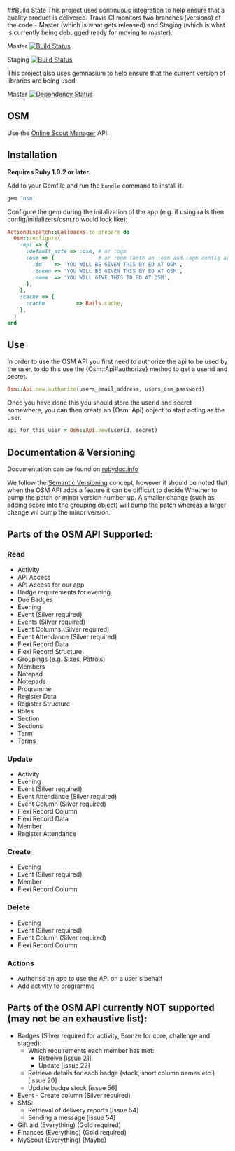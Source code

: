 ##Build State
This project uses continuous integration to help ensure that a quality product is delivered.
Travis CI monitors two branches (versions) of the code - Master (which is what gets released)
and Staging (which is what is currently being debugged ready for moving to master).

Master [![Build Status](https://secure.travis-ci.org/robertgauld/osm.png?branch=master)](http://travis-ci.org/robertgauld/osm)

Staging [![Build Status](https://secure.travis-ci.org/robertgauld/osm.png?branch=staging)](http://travis-ci.org/robertgauld/osm)

This project also uses gemnasium to help ensure that the current version of libraries are being used.

Master [![Dependency Status](https://gemnasium.com/robertgauld/osm.png)](https://gemnasium.com/robertgauld/osm)


## OSM

Use the [Online Scout Manager](https://www.onlinescoutmanager.co.uk) API.


## Installation

**Requires Ruby 1.9.2 or later.**

Add to your Gemfile and run the `bundle` command to install it.

```ruby
gem 'osm'
```

Configure the gem during the initalization of the app (e.g. if using rails then config/initializers/osm.rb would look like):

```ruby
ActionDispatch::Callbacks.to_prepare do
  Osm::configure(
    :api => {
      :default_site => :osm, # or :ogm
      :osm => {              # or :ogm (both an :osm and :ogm config are allowed
        :id    => 'YOU WILL BE GIVEN THIS BY ED AT OSM',
        :token => 'YOU WILL BE GIVEN THIS BY ED AT OSM',
        :name  => 'YOU WILL GIVE THIS TO ED AT OSM',
      },
    },
    :cache => {
      :cache          => Rails.cache,
    },
  )
end
```


## Use

In order to use the OSM API you first need to authorize the api to be used by the user, to do this use the {Osm::Api#authorize} method to get a userid and secret.

```ruby
Osm::Api.new.authorize(users_email_address, users_osm_password)
```

Once you have done this you should store the userid and secret somewhere, you can then create an {Osm::Api} object to start acting as the user.

```ruby
api_for_this_user = Osm::Api.new(userid, secret)
```


## Documentation & Versioning

Documentation can be found on [rubydoc.info](http://rubydoc.info/github/robertgauld/osm/master/frames)

We follow the [Semantic Versioning](http://semver.org/) concept,
however it should be noted that when the OSM API adds a feature it can be difficult to decide Whether to bump the patch or minor version number up. A smaller change (such as adding score into the grouping object) will bump the patch whereas a larger change wil bump the minor version.


## Parts of the OSM API Supported:

### Read
  * Activity
  * API Access
  * API Access for our app
  * Badge requirements for evening
  * Due Badges
  * Evening
  * Event (Silver required)
  * Events (Silver required)
  * Event Columns (Silver required)
  * Event Attendance (Silver required)
  * Flexi Record Data
  * Flexi Record Structure
  * Groupings (e.g. Sixes, Patrols)
  * Members
  * Notepad
  * Notepads
  * Programme
  * Register Data
  * Register Structure
  * Roles
  * Section
  * Sections
  * Term
  * Terms

### Update
  * Activity
  * Evening
  * Event (Silver required)
  * Event Attendance (Silver required)
  * Event Column (Silver required)
  * Flexi Record Column
  * Flexi Record Data
  * Member
  * Register Attendance

### Create
  * Evening
  * Event (Silver required)
  * Member
  * Flexi Record Column

### Delete
  * Evening
  * Event (Silver required)
  * Event Column (Silver required)
  * Flexi Record Column

### Actions
  * Authorise an app to use the API on a user's behalf
  * Add activity to programme


## Parts of the OSM API currently NOT supported (may not be an exhaustive list):

  * Badges (Silver required for activity, Bronze for core, challenge and staged):
    * Which requirements each member has met:
      * Retreive [issue 21]
      * Update [issue 22]
    * Retrieve details for each badge (stock, short column names etc.) [issue 20]
    * Update badge stock [issue 56]
  * Event - Create column (Silver required)
  * SMS:
    * Retrieval of delivery reports [issue 54]
    * Sending a message [issue 54]
  * Gift aid (Everything) (Gold required)
  * Finances (Everything) (Gold required)
  * MyScout (Everything) (Maybe)

